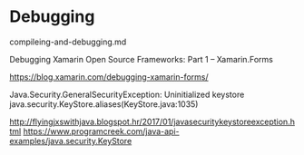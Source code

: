 # Debugging

compileing-and-debugging.md

Debugging Xamarin Open Source Frameworks: Part 1 – Xamarin.Forms

https://blog.xamarin.com/debugging-xamarin-forms/





Java.Security.GeneralSecurityException: Uninitialized keystore
java.security.KeyStore.aliases(KeyStore.java:1035)

http://flyingjxswithjava.blogspot.hr/2017/01/javasecuritykeystoreexception.html
https://www.programcreek.com/java-api-examples/java.security.KeyStore
